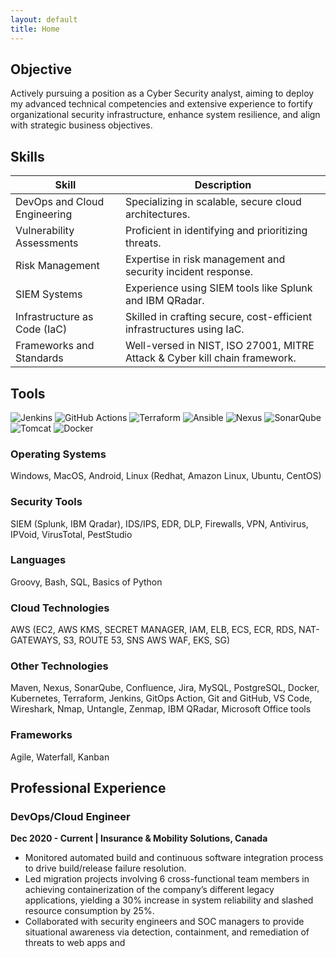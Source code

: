 ```yaml
---
layout: default
title: Home
---
```


<section id="objective" class="home-section">
  <h2>Objective</h2>
  <p>Actively pursuing a position as a Cyber Security analyst, aiming to deploy my advanced technical competencies and extensive experience to fortify organizational security infrastructure, enhance system resilience, and align with strategic business objectives.</p>
</section>

<section id="skills" class="home-section">
  <h2>Skills</h2>
  <table>
    <thead>
      <tr>
        <th>Skill</th>
        <th>Description</th>
      </tr>
    </thead>
    <tbody>
      <tr>
        <td>DevOps and Cloud Engineering</td>
        <td>Specializing in scalable, secure cloud architectures.</td>
      </tr>
      <tr>
        <td>Vulnerability Assessments</td>
        <td>Proficient in identifying and prioritizing threats.</td>
      </tr>
      <tr>
        <td>Risk Management</td>
        <td>Expertise in risk management and security incident response.</td>
      </tr>
      <tr>
        <td>SIEM Systems</td>
        <td>Experience using SIEM tools like Splunk and IBM QRadar.</td>
      </tr>
      <tr>
        <td>Infrastructure as Code (IaC)</td>
        <td>Skilled in crafting secure, cost-efficient infrastructures using IaC.</td>
      </tr>
      <tr>
        <td>Frameworks and Standards</td>
        <td>Well-versed in NIST, ISO 27001, MITRE Attack & Cyber kill chain framework.</td>
      </tr>
    </tbody>
  </table>
</section>

<section id="tools" class="home-section">
  <h2>Tools</h2>
  <div class="tools">
    <img src="https://img.shields.io/badge/-Jenkins-D24939?&style=for-the-badge&logo=Jenkins&logoColor=white" alt="Jenkins">
    <img src="https://img.shields.io/badge/-GitHub_Actions-2088FF?&style=for-the-badge&logo=GitHub-Actions&logoColor=white" alt="GitHub Actions">
    <img src="https://img.shields.io/badge/-Terraform-623CE4?&style=for-the-badge&logo=Terraform&logoColor=white" alt="Terraform">
    <img src="https://img.shields.io/badge/-Ansible-EE0000?&style=for-the-badge&logo=Ansible&logoColor=white" alt="Ansible">
    <img src="https://img.shields.io/badge/-Nexus-4E73B9?&style=for-the-badge&logo=Sonatype&logoColor=white" alt="Nexus">
    <img src="https://img.shields.io/badge/-SonarQube-4E9BCD?&style=for-the-badge&logo=SonarQube&logoColor=white" alt="SonarQube">
    <img src="https://img.shields.io/badge/-Tomcat-F8DC75?&style=for-the-badge&logo=Apache%20Tomcat&logoColor=black" alt="Tomcat">
    <img src="https://img.shields.io/badge/-Docker-2496ED?&style=for-the-badge&logo=Docker&logoColor=white" alt="Docker">
  </div>

  <h3>Operating Systems</h3>
  <p>Windows, MacOS, Android, Linux (Redhat, Amazon Linux, Ubuntu, CentOS)</p>

  <h3>Security Tools</h3>
  <p>SIEM (Splunk, IBM Qradar), IDS/IPS, EDR, DLP, Firewalls, VPN, Antivirus, IPVoid, VirusTotal, PestStudio</p>

  <h3>Languages</h3>
  <p>Groovy, Bash, SQL, Basics of Python</p>

  <h3>Cloud Technologies</h3>
  <p>AWS (EC2, AWS KMS, SECRET MANAGER, IAM, ELB, ECS, ECR, RDS, NAT-GATEWAYS, S3, ROUTE 53, SNS AWS WAF, EKS, SG)</p>

  <h3>Other Technologies</h3>
  <p>Maven, Nexus, SonarQube, Confluence, Jira, MySQL, PostgreSQL, Docker, Kubernetes, Terraform, Jenkins, GitOps Action, Git and GitHub, VS Code, Wireshark, Nmap, Untangle, Zenmap, IBM QRadar, Microsoft Office tools</p>

  <h3>Frameworks</h3>
  <p>Agile, Waterfall, Kanban</p>
</section>

<section id="experience" class="home-section">
  <h2>Professional Experience</h2>

  <h3>DevOps/Cloud Engineer</h3>
  <p><strong>Dec 2020 - Current | Insurance & Mobility Solutions, Canada</strong></p>
  <ul>
    <li>Monitored automated build and continuous software integration process to drive build/release failure resolution.</li>
    <li>Led migration projects involving 6 cross-functional team members in achieving containerization of the company’s different legacy applications, yielding a 30% increase in system reliability and slashed resource consumption by 25%.</li>
    <li>Collaborated with security engineers and SOC managers to provide situational awareness via detection, containment, and remediation of threats to web apps and
